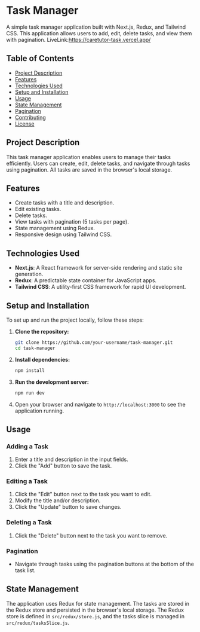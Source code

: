 # Task Manager

A simple task manager application built with Next.js, Redux, and Tailwind CSS. This application allows users to add, edit, delete tasks, and view them with pagination.
LiveLink:https://caretutor-task.vercel.app/
## Table of Contents

- [Project Description](#project-description)
- [Features](#features)
- [Technologies Used](#technologies-used)
- [Setup and Installation](#setup-and-installation)
- [Usage](#usage)
- [State Management](#state-management)
- [Pagination](#pagination)
- [Contributing](#contributing)
- [License](#license)

## Project Description

This task manager application enables users to manage their tasks efficiently. Users can create, edit, delete tasks, and navigate through tasks using pagination. All tasks are saved in the browser's local storage.

## Features

- Create tasks with a title and description.
- Edit existing tasks.
- Delete tasks.
- View tasks with pagination (5 tasks per page).
- State management using Redux.
- Responsive design using Tailwind CSS.

## Technologies Used

- **Next.js**: A React framework for server-side rendering and static site generation.
- **Redux**: A predictable state container for JavaScript apps.
- **Tailwind CSS**: A utility-first CSS framework for rapid UI development.

## Setup and Installation

To set up and run the project locally, follow these steps:

1. **Clone the repository:**

    ```sh
    git clone https://github.com/your-username/task-manager.git
    cd task-manager
    ```

2. **Install dependencies:**

    ```sh
    npm install
    ```

3. **Run the development server:**

    ```sh
    npm run dev
    ```

4. Open your browser and navigate to `http://localhost:3000` to see the application running.

## Usage

### Adding a Task

1. Enter a title and description in the input fields.
2. Click the "Add" button to save the task.

### Editing a Task

1. Click the "Edit" button next to the task you want to edit.
2. Modify the title and/or description.
3. Click the "Update" button to save changes.

### Deleting a Task

1. Click the "Delete" button next to the task you want to remove.

### Pagination

- Navigate through tasks using the pagination buttons at the bottom of the task list.

## State Management

The application uses Redux for state management. The tasks are stored in the Redux store and persisted in the browser's local storage. The Redux store is defined in `src/redux/store.js`, and the tasks slice is managed in `src/redux/tasksSlice.js`.


